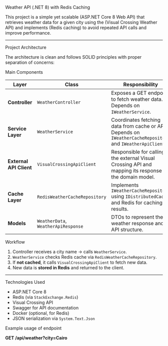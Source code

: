 Weather API (.NET 8) with Redis Caching

This project is a simple yet scalable (ASP.NET Core 8 Web API) that retrieves weather data for a given city
using the (Visual Crossing Weather API) and implements (Redis caching) to avoid repeated API calls and improve performance.

---

Project Architecture

The architecture is clean and follows SOLID principles with proper separation of concerns:

Main Components

| Layer | Class | Responsibility |
|-------|-------|----------------|
| **Controller** | `WeatherController` | Exposes a GET endpoint to fetch weather data. Depends on `IWeatherService`. |
| **Service Layer** | `WeatherService` | Coordinates fetching data from cache or API. Depends on `IWeatherCacheRepository` and `IWeatherApiClient`. |
| **External API Client** | `VisualCrossingApiClient` | Responsible for calling the external Visual Crossing API and mapping its response to the domain model. |
| **Cache Layer** | `RedisWeatherCacheRepository` | Implements `IWeatherCacheRepository` using `IDistributedCache` and Redis for caching results. |
| **Models** | `WeatherData`, `WeatherApiResponse` | DTOs to represent the weather response and API structure. |

 
 Workflow

1. Controller receives a city name → calls `WeatherService`.
2. `WeatherService` checks Redis cache via `RedisWeatherCacheRepository`.
3. If **not cached**, it calls `VisualCrossingApiClient` to fetch new data.
4. New data is **stored in Redis** and returned to the client.

---

Technologies Used

- ASP.NET Core 8
- Redis (via `StackExchange.Redis`)
- Visual Crossing API
- Swagger for API documentation
- Docker (optional, for Redis)
- JSON serialization via `System.Text.Json`

Example usage of endpoint 

  **GET /api/weather?city=Cairo**

